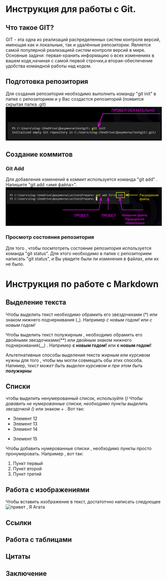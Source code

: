 # Инструкция для работы с Git.

## Что такое GIT?

GIT - эта одна из реализаций распределенных систем контроля версий, имеющая как и локальные, так и удалённые репозитории. Является самой популярной реализацией систем контроля версий в мире. Основные задачи: первая-хранить информацию о всех изменениях в вашем коде,начиная с самой первой строчки,а вторая-обеспечение удобства командной работы над кодом.

## Подготовка репозитория

Для создания репозитория необходимо выполнить команду "git init" в папке с репозиторием и у Вас создастся репозиторий (появится скрытая папка .git)
![Alt text](image.png)

## Создание коммитов

### Git Add
Для добавления изменений в коммит используется команда "git add" . Напишите "git add <имя файла>". 
![Alt text](image-1.png)

### Просмотр состояния репозитория
Для того , чтобы посмтотреть состояние репозитория используется команда "git status". Для этого необходимо в папке с репозиторием написать "git status", и Вы увидите были ли изменения в файлах, или их не было.


# Инструкция по работе с Markdown

## Выделение текста

Чтобы выделить текст необходимо обрамить его звездочкками (*) или знаком нижнего подчеркивания (_). Например *с новым годом!* или _с новым годом!_

Чтобы выделить текст полужирным , необходимо обрамить его двойными звездочкками(**) или двойным знаком нижнего подчеркивания(__) . Например **с новым годом!** или __с новым годом!__

Альтепнативные способы выделения текста жирным или курсивом нужны для того , чтобы мы могли совмещать обы этих способа. Напимер, _текст может быть выделен курсивом и при этом быть **полужирны**_

## Списки
чтобы выделить ненумерованный список, используйте (*)
Чтобы довавить не нумерованные списки, необходимо пункты выделить звездочкой (*) или знаком + . Вот так:
* Элемент 12
* Элемент 13
* Элемент 14 
+ Элемент 15

Чтобы добавить нумерованные списки , необходимо пункты просто пронумеровать. Например , вот так:
1. Пункт первый
2. Пункт второй
3. Пункт третий

## Работа с изображениями

Чтобы вставить изображение в текст, достатотчно написать следующее ![привет , Я Агата](Агата.jpg)

## Ссылки

## Работа с таблицами

## Цитаты

## Заключение